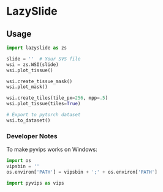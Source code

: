 # LazySlide

## Usage

```python
import lazyslide as zs

slide = ''  # Your SVS file
wsi = zs.WSI(slide)
wsi.plot_tissue()

wsi.create_tissue_mask()
wsi.plot_mask()

wsi.create_tiles(tile_px=256, mpp=.5)
wsi.plot_tissue(tiles=True)

# Export to pytorch dataset
wsi.to_dataset()

```

### Developer Notes

To make pyvips works on Windows:

```python
import os
vipsbin = ''
os.environ['PATH'] = vipsbin + ';' + os.environ['PATH']

import pyvips as vips
```